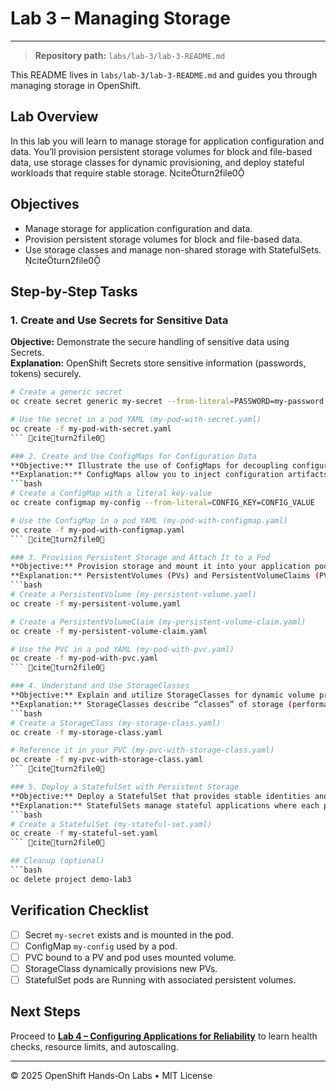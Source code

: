 # Lab 3 – Managing Storage

---

> **Repository path:** `labs/lab-3/lab-3-README.md`

This README lives in `labs/lab-3/lab-3-README.md` and guides you through managing storage in OpenShift.

## Lab Overview
In this lab you will learn to manage storage for application configuration and data. You’ll provision persistent storage volumes for block and file-based data, use storage classes for dynamic provisioning, and deploy stateful workloads that require stable storage. citeturn2file0

## Objectives
- Manage storage for application configuration and data.  
- Provision persistent storage volumes for block and file-based data.  
- Use storage classes and manage non-shared storage with StatefulSets. citeturn2file0

## Step‑by‑Step Tasks

### 1. Create and Use Secrets for Sensitive Data
**Objective:** Demonstrate the secure handling of sensitive data using Secrets.  
**Explanation:** OpenShift Secrets store sensitive information (passwords, tokens) securely.  
```bash
# Create a generic secret
oc create secret generic my-secret --from-literal=PASSWORD=my-password

# Use the secret in a pod YAML (my-pod-with-secret.yaml)
oc create -f my-pod-with-secret.yaml
``` citeturn2file0

### 2. Create and Use ConfigMaps for Configuration Data
**Objective:** Illustrate the use of ConfigMaps for decoupling configuration from images.  
**Explanation:** ConfigMaps allow you to inject configuration artifacts into pods.  
```bash
# Create a ConfigMap with a literal key-value
oc create configmap my-config --from-literal=CONFIG_KEY=CONFIG_VALUE

# Use the ConfigMap in a pod YAML (my-pod-with-configmap.yaml)
oc create -f my-pod-with-configmap.yaml
``` citeturn2file0

### 3. Provision Persistent Storage and Attach It to a Pod
**Objective:** Provision storage and mount it into your application pod.  
**Explanation:** PersistentVolumes (PVs) and PersistentVolumeClaims (PVCs) ensure data persists across pod restarts.  
```bash
# Create a PersistentVolume (my-persistent-volume.yaml)
oc create -f my-persistent-volume.yaml

# Create a PersistentVolumeClaim (my-persistent-volume-claim.yaml)
oc create -f my-persistent-volume-claim.yaml

# Use the PVC in a pod YAML (my-pod-with-pvc.yaml)
oc create -f my-pod-with-pvc.yaml
``` citeturn2file0

### 4. Understand and Use StorageClasses
**Objective:** Explain and utilize StorageClasses for dynamic volume provisioning.  
**Explanation:** StorageClasses describe “classes” of storage (performance tiers, backends).  
```bash
# Create a StorageClass (my-storage-class.yaml)
oc create -f my-storage-class.yaml

# Reference it in your PVC (my-pvc-with-storage-class.yaml)
oc create -f my-pvc-with-storage-class.yaml
``` citeturn2file0

### 5. Deploy a StatefulSet with Persistent Storage
**Objective:** Deploy a StatefulSet that provides stable identities and storage for each replica.  
**Explanation:** StatefulSets manage stateful applications where each pod needs its own persistent storage.  
```bash
# Create a StatefulSet (my-stateful-set.yaml)
oc create -f my-stateful-set.yaml
``` citeturn2file0

## Cleanup (optional)
```bash
oc delete project demo-lab3
```

## Verification Checklist
- [ ] Secret `my-secret` exists and is mounted in the pod.  
- [ ] ConfigMap `my-config` used by a pod.  
- [ ] PVC bound to a PV and pod uses mounted volume.  
- [ ] StorageClass dynamically provisions new PVs.  
- [ ] StatefulSet pods are Running with associated persistent volumes.

## Next Steps
Proceed to **[Lab 4 – Configuring Applications for Reliability](../lab-4/README.md)** to learn health checks, resource limits, and autoscaling.

---
© 2025 OpenShift Hands‑On Labs • MIT License
